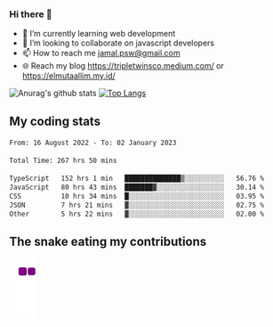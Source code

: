 ### Hi there 👋

<!--
**padepokanpenguin/padepokanpenguin** is a ✨ _special_ ✨ repository because its `README.md` (this file) appears on your GitHub profile.
-->

- 🌱 I’m currently learning  web development
- 👯 I’m looking to collaborate on javascript developers
- 📫 How to reach me jamal.psw@gmail.com
- 🌐 Reach my blog https://tripletwinsco.medium.com/ or https://elmutaallim.my.id/

![Anurag's github stats](https://github-readme-stats.vercel.app/api?username=padepokanpenguin&count_private=true&disable_animations=false&show_icons=true&theme=default)
[![Top Langs](https://github-readme-stats.vercel.app/api/top-langs/?username=padepokanpenguin&theme=default&layout=compact)](https://github.com/padepokanpenguin)

## My coding stats

<!--START_SECTION:waka-->

```text
From: 16 August 2022 - To: 02 January 2023

Total Time: 267 hrs 50 mins

TypeScript   152 hrs 1 min   ██████████████▒░░░░░░░░░░   56.76 %
JavaScript   80 hrs 43 mins  ███████▓░░░░░░░░░░░░░░░░░   30.14 %
CSS          10 hrs 34 mins  █░░░░░░░░░░░░░░░░░░░░░░░░   03.95 %
JSON         7 hrs 21 mins   ▓░░░░░░░░░░░░░░░░░░░░░░░░   02.75 %
Other        5 hrs 22 mins   ▓░░░░░░░░░░░░░░░░░░░░░░░░   02.00 %
```

<!--END_SECTION:waka-->


## The snake eating my contributions
![snake gif](https://github.com/padepokanpenguin/padepokanpenguin/blob/output/github-contribution-grid-snake.gif)

